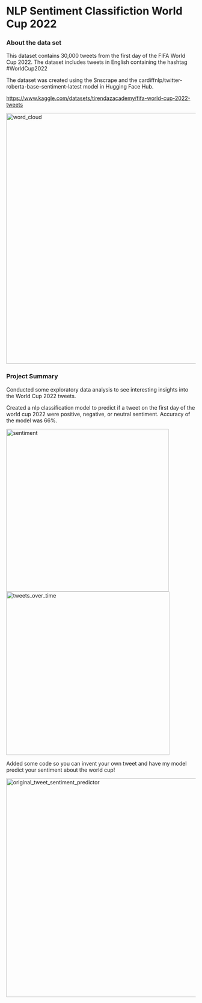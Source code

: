 # NLP Sentiment Classifiction World Cup 2022

### About the data set

This dataset contains 30,000 tweets from the first day of the FIFA World Cup 2022. The dataset includes tweets in English containing the hashtag #WorldCup2022

The dataset was created using the Snscrape and the cardiffnlp/twitter-roberta-base-sentiment-latest model in Hugging Face Hub.

https://www.kaggle.com/datasets/tirendazacademy/fifa-world-cup-2022-tweets

<img width="666" alt="word_cloud" src="https://user-images.githubusercontent.com/47754826/210577959-38852133-01fa-4a27-a23d-0decd41a5731.PNG">

### Project Summary 
Conducted some exploratory data analysis to see interesting insights into the World Cup 2022 tweets. 

Created  a nlp classification model to predict if a tweet on the first day of the world cup 2022 were positive, negative, or neutral sentiment. Accuracy of the model was 66%. 


<img width="432" alt="sentiment" src="https://user-images.githubusercontent.com/47754826/210578097-f54047ca-0dec-47bd-9f1f-7462ed40af08.PNG">

<img width="434" alt="tweets_over_time" src="https://user-images.githubusercontent.com/47754826/210578161-3b4e8bcc-efc5-4b1b-8a2d-e276bf66d22b.PNG">

Added some code so you can invent your own tweet and have my model predict your sentiment about the world cup! 

<img width="581" alt="original_tweet_sentiment_predictor" src="https://user-images.githubusercontent.com/47754826/210578204-556ed701-dbfe-402c-a949-b03d0cea9633.PNG">




 
